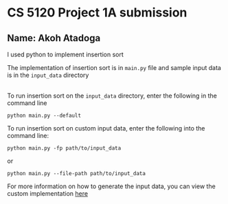 # CS 5120 Project 1A submission


## Name: **Akoh Atadoga**


I used python to implement insertion sort

The implementation of insertion sort is in `main.py` file and sample input data is in the `input_data` directory <br> <br>

To run insertion sort on the `input_data` directory, enter the following in the command line
```
python main.py --default
```

To run insertion sort on custom input data, enter the following into the command line:
```
python main.py -fp path/to/input_data
```
or 
```
python main.py --file-path path/to/input_data
```


For more information on how to generate the input data, you can view the custom implementation [here](https://repl.it/@AkohAtadoga/generatedataset)